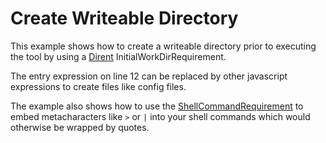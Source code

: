 # Create Writeable Directory
This example shows how to create a writeable directory prior to executing the tool by using a [Dirent](https://www.commonwl.org/v1.2/CommandLineTool.html#Dirent) InitialWorkDirRequirement.

The entry expression on line 12 can be replaced by other javascript expressions to create files like config files.

The example also shows how to use the [ShellCommandRequirement](https://www.commonwl.org/v1.2/CommandLineTool.html#ShellCommandRequirement) to embed metacharacters like `>` or `|` into your shell commands which would otherwise be wrapped by quotes.
